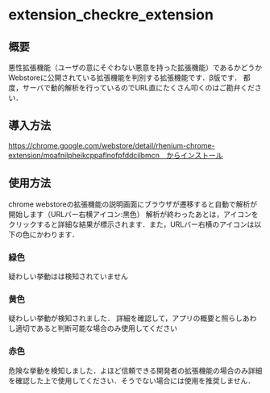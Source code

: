 # extension_checkre_extension
## 概要
悪性拡張機能（ユーザの意にそぐわない悪意を持った拡張機能）であるかどうかWebstoreに公開されている拡張機能を判別する拡張機能です．β版です．
都度，サーバで動的解析を行っているのでURL直にたくさん叩くのはご勘弁ください．
## 導入方法
https://chrome.google.com/webstore/detail/rhenium-chrome-extension/moafnilpheikcppaflnofpfddcilbmcn　からインストール
## 使用方法
chrome webstoreの拡張機能の説明画面にブラウザが遷移すると自動で解析が開始します（URLバー右横アイコン:黒色）
解析が終わったあとは，アイコンをクリックすると詳細な結果が標示されます．また，URLバー右横のアイコンは以下の色にかわります．
### 緑色
疑わしい挙動はは検知されていません
### 黄色
疑わしい挙動が検知されました．
詳細を確認して，アプリの概要と照らしあわし適切であると判断可能な場合のみ使用してください
### 赤色
危険な挙動を検知しました．よほど信頼できる開発者の拡張機能の場合のみ詳細を確認した上で使用してください．そうでない場合には使用を推奨しません．
